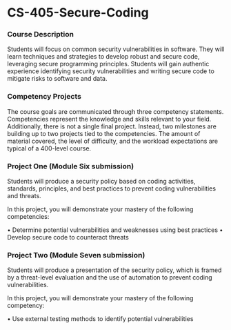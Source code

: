 # CS-405-Secure-Coding
### Course Description
Students will focus on common security vulnerabilities in software. They will learn techniques and strategies to develop robust and secure code, leveraging secure programming principles. Students will gain authentic experience identifying security vulnerabilities and writing secure code to mitigate risks to software and data.

### Competency Projects
The course goals are communicated through three competency statements. Competencies represent the knowledge and skills relevant to your field. Additionally, there is not a single final project. Instead, two milestones are building up to two projects tied to the competencies. The amount of material covered, the level of difficulty, and the workload expectations are typical of a 400-level course.

### Project One (Module Six submission)
Students will produce a security policy based on coding activities, standards, principles, and best practices to prevent coding vulnerabilities and threats.

In this project, you will demonstrate your mastery of the following competencies:

•	Determine potential vulnerabilities and weaknesses using best practices
•	Develop secure code to counteract threats

### Project Two (Module Seven submission)
Students will produce a presentation of the security policy, which is framed by a threat-level evaluation and the use of automation to prevent coding vulnerabilities.

 In this project, you will demonstrate your mastery of the following competency:

•	Use external testing methods to identify potential vulnerabilities
